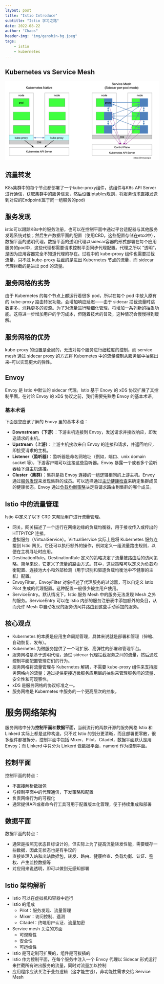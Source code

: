 ```yaml
---
layout: post
title: "Istio Introduce"
subtitle: "Istio 学习之路"
date: 2022-08-22
author: "Chaos"
header-img: "img/genshin-bg.jpeg"
tags: 
    - istio
    - kubernetes
---
```



## **Kubernetes vs Service Mesh**

![Kubernetes vs Service Mesh](/img/Kubernetes_vs_Service_Mesh.png)

## 流量转发

K8s集群中的每个节点都部署了一个kube-proxy组件，该组件与K8s API Server 进行通信，获取集群中的服务信息，然后设置iptables规则，将服务请求直接发送到对应的Endpoint(属于同一组服务的pod)

## 服务发现

<!-- ![Untitled](%E6%9C%8D%E5%8A%A1%E7%BD%91%E6%A0%BC%E7%AE%80%E4%BB%8B%205a4223b86fb4477fad3252b007498f57/Untitled%201.png) -->

istio可以跟踪K8s中的服务注册，也可以在控制平面中通过平台适配器与其他服务发现系统对接；然后生产数据平面的配置（使用CRD，这些配置存储在etcd中），数据平面的透明代理。数据平面的透明代理以sidecar容器的形式部署在每个应用服务的pod中，这些代理都需要请求控制平面同步代理配置。代理之所以 “透明”，是因为应用容器完全不知道代理的存在。过程中的 kube-proxy 组件也需要拦截流量，只不过 kube-proxy 拦截的是进出 Kubernetes 节点的流量，而 sidecar 代理拦截的是进出 pod 的流量。

## **服务网格的劣势**

由于 Kubernetes 的每个节点上都运行着很多 pod，所以在每个 pod 中放入原有的 kube-proxy 路由转发功能，会增加响应延迟——由于 sidecar 拦截流量时跳数更多，消耗更多的资源。为了对流量进行精细化管理，将增加一系列新的抽象功能。这将进一步增加用户的学习成本，但随着技术的普及，这种情况会慢慢得到缓解。

## **服务网格的优势**

kube-proxy 的设置是全局的，无法对每个服务进行细粒度的控制，而 service mesh 通过 sidecar proxy 的方式将 Kubernetes 中的流量控制从服务层中抽离出来–可以实现更大的弹性。

## **Envoy**

Envoy 是 Istio 中默认的 sidecar 代理。Istio 基于 Enovy 的 xDS 协议扩展了其控制平面。在讨论 Envoy 的 xDS 协议之前，我们需要先熟悉 Envoy 的基本术语。

<!-- ![Untitled](%E6%9C%8D%E5%8A%A1%E7%BD%91%E6%A0%BC%E7%AE%80%E4%BB%8B%205a4223b86fb4477fad3252b007498f57/Untitled%202.png) -->

### **基本术语**

下面是您应该了解的 Enovy 里的基本术语：

- **Downstream（下游）**：下游主机连接到 Envoy，发送请求并接收响应，即发送请求的主机。
- **Upstream（上游）**：上游主机接收来自 Envoy 的连接和请求，并返回响应，即接受请求的主机。
- **Listener（监听器）**：监听器是命名网地址（例如，端口、unix domain socket 等)，下游客户端可以连接这些监听器。Envoy 暴露一个或者多个监听器给下游主机连接。
- **Cluster（集群）**：集群是指 Envoy 连接的一组逻辑相同的上游主机。Envoy 通过[服务发现](http://www.servicemesher.com/envoy/intro/arch_overview/service_discovery.html#arch-overview-service-discovery)来发现集群的成员。可以选择通过[主动健康检查](http://www.servicemesher.com/envoy/intro/arch_overview/health_checking.html#arch-overview-health-checking)来确定集群成员的健康状态。Envoy 通过[负载均衡策略](http://www.servicemesher.com/envoy/intro/arch_overview/load_balancing.html#arch-overview-load-balancing)决定将请求路由到集群的哪个成员。

## **Istio 中的流量管理**

Istio 中定义了以下 CRD 来帮助用户进行流量管理。

- 网关。网关描述了一个运行在网络边缘的负载均衡器，用于接收传入或传出的 HTTP/TCP 连接。
- 虚拟服务（VirtualService）。VirtualService 实际上是将 Kubernetes 服务连接到 Istio 网关。它还可以执行额外的操作，例如定义一组流量路由规则，以便在主机寻址时应用。
- DestinationRule。DestinationRule 定义的策略决定了流量被路由后的访问策略。简单来说，它定义了流量的路由方式。其中，这些策略可以定义为负载均衡配置、连接池大小和外部检测（用于识别和驱逐负载均衡池中不健康的主机）配置。
- EnvoyFilter。EnvoyFilter 对象描述了代理服务的过滤器，可以自定义 Istio Pilot 生成的代理配置。这种配置一般很少被主用户使用。
- ServiceEntry。默认情况下，Istio 服务 Mesh 中的服务无法发现 Mesh 之外的服务。ServiceEntry 可以在 Istio 内部的服务注册表中添加额外的条目，从而允许 Mesh 中自动发现的服务访问并路由到这些手动添加的服务。

## **核心观点**

- Kubernetes 的本质是应用生命周期管理，具体来说就是部署和管理（伸缩、自动恢复、发布）。
- Kubernetes 为微服务提供了一个可扩展、高弹性的部署和管理平台。
- 服务网格是基于透明代理，通过 sidecar 代理拦截服务之间的流量，然后通过控制平面配置管理它们的行为。
- 服务网格将流量管理与 Kubernetes 解耦，不需要 kube-proxy 组件来支持服务网格内的流量；通过提供更接近微服务应用层的抽象来管理服务间的流量、安全性和可观察性。
- xDS 是服务网格的协议标准之一。
- 服务网格是 Kubernetes 中服务的一个更高层次的抽象。

# 服务网络架构

<!-- ![Untitled](/img/Untitled_03.png) -->

服务网格中分为**控制平面**和**数据平面**，当前流行的两款开源的服务网格 Istio 和 Linkerd 实际上都是这种构造，只不过 Istio 的划分更清晰，而且部署更零散，很多组件都被拆分，控制平面中包括 Mixer、Pilot、Citadel，数据平面默认是用Envoy；而 Linkerd 中只分为 Linkerd 做数据平面，namerd 作为控制平面。

## **控制平面**

控制平面的特点：

- 不直接解析数据包
- 与控制平面中的代理通信，下发策略和配置
- 负责网络行为的可视化
- 通常提供API或者命令行工具可用于配置版本化管理，便于持续集成和部署

## **数据平面**

数据平面的特点：

- 通常是按照无状态目标设计的，但实际上为了提高流量转发性能，需要缓存一些数据，因此无状态也是有争议的
- 直接处理入站和出站数据包，转发、路由、健康检查、负载均衡、认证、鉴权、产生监控数据等
- 对应用来说透明，即可以做到无感知部署

## **Istio 架构解析**

- Istio 可以在虚拟机和容器中运行
- Istio 的组成
    - Pilot：服务发现、流量管理
    - Mixer：访问控制、遥测
    - Citadel：终端用户认证、流量加密
- Service mesh 关注的方面
    - 可观察性
    - 安全性
    - 可运维性
- Istio 是可定制可扩展的，组件是可拔插的
- Istio 作为控制平面，在每个服务中注入一个 Envoy 代理以 Sidecar 形式运行来拦截所有进出服务的流量，同时对流量加以控制
- 应用程序应该关注于业务逻辑（这才能生钱），非功能性需求交给 Service Mesh
